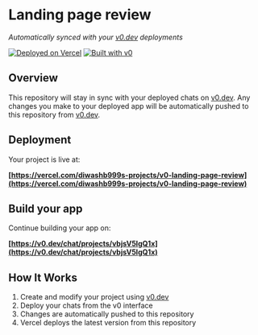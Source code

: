 # Landing page review

*Automatically synced with your [v0.dev](https://v0.dev) deployments*

[![Deployed on Vercel](https://img.shields.io/badge/Deployed%20on-Vercel-black?style=for-the-badge&logo=vercel)](https://vercel.com/diwashb999s-projects/v0-landing-page-review)
[![Built with v0](https://img.shields.io/badge/Built%20with-v0.dev-black?style=for-the-badge)](https://v0.dev/chat/projects/vbjsV5lgQ1x)

## Overview

This repository will stay in sync with your deployed chats on [v0.dev](https://v0.dev).
Any changes you make to your deployed app will be automatically pushed to this repository from [v0.dev](https://v0.dev).

## Deployment

Your project is live at:

**[https://vercel.com/diwashb999s-projects/v0-landing-page-review](https://vercel.com/diwashb999s-projects/v0-landing-page-review)**

## Build your app

Continue building your app on:

**[https://v0.dev/chat/projects/vbjsV5lgQ1x](https://v0.dev/chat/projects/vbjsV5lgQ1x)**

## How It Works

1. Create and modify your project using [v0.dev](https://v0.dev)
2. Deploy your chats from the v0 interface
3. Changes are automatically pushed to this repository
4. Vercel deploys the latest version from this repository